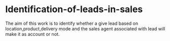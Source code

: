 # Identification-of-leads-in-sales
The aim of this work is to identify whether a give lead based on location,product,delivery mode and the sales agent associated with
lead will make it as account or not.
